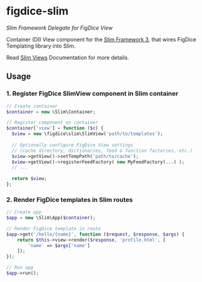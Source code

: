 # figdice-slim
*Slim Framework Delegate for FigDice View*

Container (DI) View component for the [Slim Framework 3](http://www.slimframework.com/), that wires FigDice Templating library into Slim.

Read [Slim Views](http://www.slimframework.com/docs/features/templates.html) Documentation for more details.

## Usage

### 1. Register FigDice SlimView component in Slim container
~~~~php
// Create container
$container = new \Slim\Container;

// Register component on container
$container['view'] = function ($c) {
  $view = new \figdice\slim\SlimView('path/to/templates');
  
  // Optionally configure FigDice View settings
  // (cache directory, dictionaries, feed & function factories, etc.)
  $view->getView()->setTempPath('path/to/cache');
  $view->getView()->registerFeedFactory( new MyFeedFactory(...) );
  // ...
  
  return $view;
};
~~~~

### 2. Render FigDice templates in Slim routes
~~~~php
// Create app
$app = new \Slim\App($container);

// Render FigDice template in route
$app->get('/hello/{name}', function ($request, $response, $args) {
    return $this->view->render($response, 'profile.html', [
        'name' => $args['name']
    ]);
});

// Run app
$app->run();
~~~~
